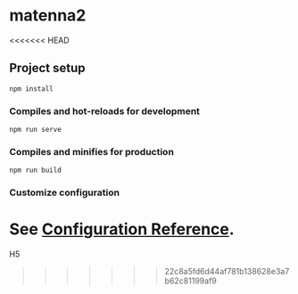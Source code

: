 # matenna2
<<<<<<< HEAD

## Project setup
```
npm install
```

### Compiles and hot-reloads for development
```
npm run serve
```

### Compiles and minifies for production
```
npm run build
```

### Customize configuration
See [Configuration Reference](https://cli.vuejs.org/config/).
=======
H5
>>>>>>> 22c8a5fd6d44af781b138628e3a7b62c81199af9
